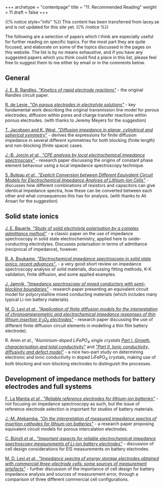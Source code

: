 +++
archetype = "contentpage"
title = "11. Recommended Reading"
weight = 11
draft = false
+++

{{% notice style="info" %}}
This content has been transferred from lacey.se and is not updated for this site yet.
{{% /notice %}}

The following are a selection of papers which I think are especially useful for further reading on specific topics. For the most part they are quite focused, and elaborate on some of the topics discussed in the pages on this website. The list is by no means exhaustive, and if you have any suggested papers which you think could find a place in this list, please feel free to suggest them to me either by email or in the comments below.

## General

[J. E. B. Randles, _"Kinetics of rapid electrode reactions"_](http://dx.doi.org/10.1039/DF9470100011) - the original Randles circuit paper.

[R. de Levie, _"On porous electrodes in electrolyte solutions"_](https://doi.org/10.1016/0013-4686(63)80042-0) - key fundamental work describing the original transmission line model for porous electrodes, diffusion within pores and charge transfer reactions within porous electrodes. (with thanks to Jeremy Meyers for the suggestion)

[T. Jacobsen and K. West, _"Diffusion impedance in planar, cylindrical and spherical symmetry"_](https://doi.org/10.1016/0013-4686(94)E0192-3) - derives the expressions for finite diffusion impedance in several different symmetries for both blocking (finite length) and non-blocking (finite space) cases.

[J.-B. Jorcin _et al_., _"CPE analysis by local electrochemical impedance spectroscopy"_](https://doi.org/10.1016/j.electacta.2005.02.128) - research paper discussing the origins of constant phase element behaviour using a local impedance spectroscopy technique.

[S. Buteau _et al_., _"Explicit Conversion between Different Equivalent Circuit Models for Electrochemical Impedance Analysis of Lithium-Ion Cells"_](https://doi.org/10.1149/2.0841802jes) - discusses how different combinations of resistors and capacitors can give identical impedance spectra, how these can be converted between each other and what consequences this has for analysis. (with thanks to Ali Ansari for the suggestion)

## Solid state ionics

[J. E. Bauerle, _"Study of solid electrolyte polarisation by a complex admittance method"_](https://doi.org/10.1016/0022-3697(69)90039-0) - a classic paper on the use of impedance spectroscopy in solid state electrochemistry, applied here to oxide-conducting electrolytes. Discusses polarisation in terms of admittance (reciprocal of impedance), however.

[B. A. Boukamp, _"Electrochemical impedance spectroscopy in solid state ionics: recent advances"_.](https://doi.org/10.1016/j.ssi.2003.07.002) - a very good short review on impedance spectroscopy analysis of solid materials, discussing fitting methods, K-K validation, finite diffusion, and some applied examples.

[J. Jamnik, _"Impedance spectroscopy of mixed conductors with semi-blocking boundaries"_](https://doi.org/10.1016/S0167-2738(02)00183-2) - research paper presenting an equivalent circuit model for polycrystalline mixed conducting materials (which includes many typical Li-ion battery materials).

[M. D. Levi _et al_., _"Application of finite diffusion models for the interpretation of chronoamperometric and electrochemical impedance responses of thin lithium insertion V<sub>2</sub>O<sub>5</sub> electrodes"_](https://doi.org/10.1016/S0167-2738(01)00819-0) - research paper discussing the use of different finite diffusion circuit elements in modelling a thin film battery electrode).

R. Amin _et al_., _"Aluminium-doped LiFePO<sub>4</sub> single crystals_ [_Part I. Growth, characterisation and total conductivity"_](http://dx.doi.org/10.1039/B801234B) and [_"Part II. Ionic conductivity, diffusivity and defect model"_](http://dx.doi.org/10.1039/B801795F) - a nice two-part study on determining electronic and ionic conductivity in doped LiFePO<sub>4</sub> crystals, making use of both blocking and non-blocking electrodes to distinguish the processes.

## Development of impedance methods for battery electrodes and full systems

[F. La Mantia _et al_., _"Reliable reference electrodes for lithium-ion batteries"_](https://doi.org/10.1016/j.elecom.2013.03.015) - not focusing on impedance spectroscopy as such, but the issue of reference electrode selection is important for studies of battery materials.


[J.-M. Atebamba, _"On the interpretation of measured impedance spectra of insertion cathodes for lithium-ion batteries"_](http://dx.doi.org/10.1149/1.3489353) - a research paper proposing equivalent circuit models for porous intercalation electrodes.

[C. Bünzli _et al_., _"Important aspects for reliable electrochemical impedance spectroscopy measurements of Li-ion battery electrodes"_](http://dx.doi.org/10.1149/2.1061501jes) - discussion of cell design considerations for EIS measurements on battery electrodes.

[M. D. Levi _et al_., _"Impedance spectra of energy storage electrodes obtained with commercial three-electrode cells: some sources of measurement artefacts"_](http://dx.doi.org/10.1016/j.electacta.2014.10.083) - further discussion of the importance of cell design for battery impedance analysis and sources of measurement error, through a comparison of three different commercial cell configurations.